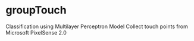 # groupTouch

Classification using Multilayer Perceptron Model
Collect touch points from Microsoft PixelSense 2.0
